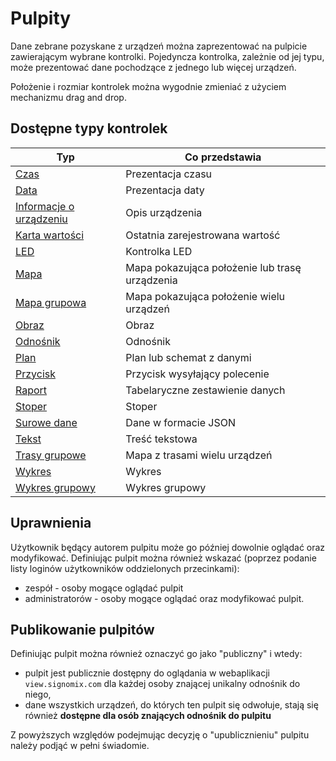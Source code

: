 # Pulpity

Dane zebrane pozyskane z urządzeń można zaprezentować na pulpicie zawierającym wybrane kontrolki. Pojedyncza kontrolka, 
zależnie od jej typu, może prezentować dane pochodzące z jednego lub więcej urządzeń.

Położenie i rozmiar kontrolek można wygodnie zmieniać z użyciem mechanizmu drag and drop.

## Dostępne typy kontrolek

|Typ|Co przedstawia|
|---|---|
|[Czas](widget-time.md)|Prezentacja czasu|
|[Data](widget-date.md)|Prezentacja daty|
|[Informacje o urządzeniu](widget-devinfo.md)|Opis urządzenia|
|[Karta wartości](widget-symbol.md)|Ostatnia zarejestrowana wartość|
|[LED](widget-led.md)|Kontrolka LED| 
|[Mapa](widget-map.md)|Mapa pokazująca położenie lub trasę urządzenia|
|[Mapa grupowa](widget-multimap.md)|Mapa pokazująca położenie wielu urządzeń|
|[Obraz](widget-image.md)|Obraz|
|[Odnośnik](widget-link.md)|Odnośnik|
|[Plan](widget-plan.md)|Plan lub schemat z danymi|
|[Przycisk](widget-button.md)| Przycisk wysyłający polecenie|
|[Raport](widget-report.md)|Tabelaryczne zestawienie danych|
|[Stoper](widget-stopwatch.md)|Stoper|
|[Surowe dane](widget-raw.md)|Dane w formacie JSON|
|[Tekst](widget-text.md)|Treść tekstowa|
|[Trasy grupowe](widget-multitrack)|Mapa z trasami wielu urządzeń|
|[Wykres](widget-chart.md)|Wykres|
|[Wykres grupowy](widget-groupchart.md)|Wykres grupowy|

## Uprawnienia

Użytkownik będący autorem pulpitu może go później dowolnie oglądać oraz modyfikować. Definiując pulpit można również 
wskazać (poprzez podanie listy loginów użytkowników oddzielonych przecinkami):

- zespół - osoby mogące oglądać pulpit
- administratorów - osoby mogące oglądać oraz modyfikować pulpit.

## Publikowanie pulpitów

Definiując pulpit można również oznaczyć go jako "publiczny" i wtedy:

- pulpit jest publicznie dostępny do oglądania w webaplikacji `view.signomix.com` dla każdej osoby znającej unikalny odnośnik do niego,
- dane wszystkich urządzeń, do których ten pulpit się odwołuje, stają się również  **dostępne dla osób znających odnośnik do pulpitu**

Z powyższych względów podejmując decyzję o "upublicznieniu" pulpitu należy podjąć w pełni świadomie.



